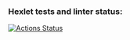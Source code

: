 ### Hexlet tests and linter status:
[![Actions Status](https://github.com/TheForster585/frontend-project-lvl2/workflows/hexlet-check/badge.svg)](https://github.com/TheForster585/frontend-project-lvl2/actions)